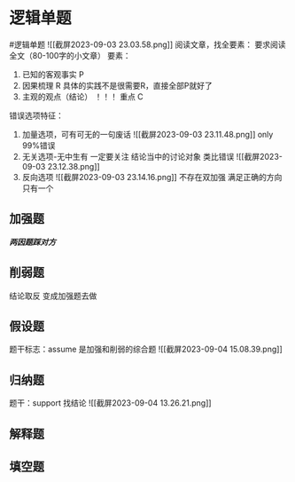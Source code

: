 # 逻辑单题
#逻辑单题
![[截屏2023-09-03 23.03.58.png]]
阅读文章，找全要素：
要求阅读全文（80-100字的小文章）
要素：
1. 已知的客观事实 P
2. 因果梳理 R 具体的实践不是很需要R，直接全部P就好了
3. 主观的观点（结论） ！！！ 重点 C

错误选项特征：
1. 加量选项，可有可无的一句废话
![[截屏2023-09-03 23.11.48.png]]
only 99%错误
2. 无关选项-无中生有
一定要关注 结论当中的讨论对象 类比错误
![[截屏2023-09-03 23.12.38.png]]
3. 反向选项
![[截屏2023-09-03 23.14.16.png]]
不存在双加强
满足正确的方向只有一个
## 加强题
***两因题踩对方***

## 削弱题
结论取反 变成加强题去做
## 假设题
题干标志：assume
是加强和削弱的综合题
![[截屏2023-09-04 15.08.39.png]]
## 归纳题
题干：support
找结论
![[截屏2023-09-04 13.26.21.png]]
## 解释题

## 填空题
